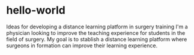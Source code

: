# hello-world
Ideas for developing a distance learning platform in surgery training
I'm a physician looking to improve the teaching experience for students in the field of surgery.
My goal is to stablish a distance learning platform where surgeons in formation can improve their learning experience.
